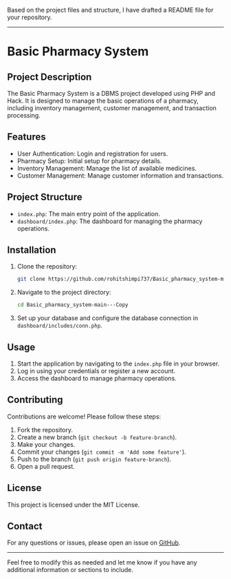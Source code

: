 Based on the project files and structure, I have drafted a README file for your repository.

---

# Basic Pharmacy System

## Project Description

The Basic Pharmacy System is a DBMS project developed using PHP and Hack. It is designed to manage the basic operations of a pharmacy, including inventory management, customer management, and transaction processing.

## Features

- User Authentication: Login and registration for users.
- Pharmacy Setup: Initial setup for pharmacy details.
- Inventory Management: Manage the list of available medicines.
- Customer Management: Manage customer information and transactions.

## Project Structure

- `index.php`: The main entry point of the application.
- `dashboard/index.php`: The dashboard for managing the pharmacy operations.

## Installation

1. Clone the repository:
    ```sh
    git clone https://github.com/rohitshimpi737/Basic_pharmacy_system-main---Copy.git
    ```
2. Navigate to the project directory:
    ```sh
    cd Basic_pharmacy_system-main---Copy
    ```
3. Set up your database and configure the database connection in `dashboard/includes/conn.php`.

## Usage

1. Start the application by navigating to the `index.php` file in your browser.
2. Log in using your credentials or register a new account.
3. Access the dashboard to manage pharmacy operations.

## Contributing

Contributions are welcome! Please follow these steps:

1. Fork the repository.
2. Create a new branch (`git checkout -b feature-branch`).
3. Make your changes.
4. Commit your changes (`git commit -m 'Add some feature'`).
5. Push to the branch (`git push origin feature-branch`).
6. Open a pull request.

## License

This project is licensed under the MIT License.

## Contact

For any questions or issues, please open an issue on [GitHub](https://github.com/rohitshimpi737/Basic_pharmacy_system-main---Copy/issues).

---

Feel free to modify this as needed and let me know if you have any additional information or sections to include.
